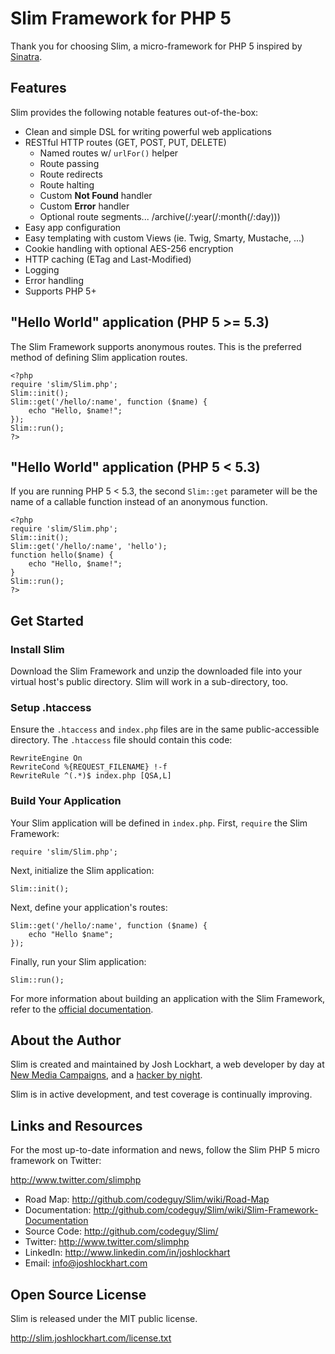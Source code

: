 # Slim Framework for PHP 5

Thank you for choosing Slim, a micro-framework for PHP 5 inspired by [Sinatra](http://sinatrarb.com).

## Features

Slim provides the following notable features out-of-the-box:

* Clean and simple DSL for writing powerful web applications
* RESTful HTTP routes (GET, POST, PUT, DELETE)
  * Named routes w/ `urlFor()` helper
  * Route passing
  * Route redirects
  * Route halting
  * Custom **Not Found** handler
  * Custom **Error** handler
  * Optional route segments... /archive(/:year(/:month(/:day)))
* Easy app configuration
* Easy templating with custom Views (ie. Twig, Smarty, Mustache, ...)
* Cookie handling with optional AES-256 encryption
* HTTP caching (ETag and Last-Modified)
* Logging
* Error handling
* Supports PHP 5+

## "Hello World" application (PHP 5 >= 5.3)

The Slim Framework supports anonymous routes. This is the preferred method of defining Slim application routes.

    <?php
    require 'slim/Slim.php';
    Slim::init();
    Slim::get('/hello/:name', function ($name) {
        echo "Hello, $name!";
    });
    Slim::run();
    ?>

## "Hello World" application (PHP 5 < 5.3)

If you are running PHP 5 < 5.3, the second `Slim::get` parameter will be the name of a callable function instead of an anonymous function.

    <?php
    require 'slim/Slim.php';
    Slim::init();
    Slim::get('/hello/:name', 'hello');
    function hello($name) {
        echo "Hello, $name!";
    }
    Slim::run();
    ?>

## Get Started

### Install Slim

Download the Slim Framework and unzip the downloaded file into your virtual host's public directory. Slim will work in a sub-directory, too.

### Setup .htaccess

Ensure the `.htaccess` and `index.php` files are in the same public-accessible directory. The `.htaccess` file should contain this code:

	RewriteEngine On
	RewriteCond %{REQUEST_FILENAME} !-f
	RewriteRule ^(.*)$ index.php [QSA,L]

### Build Your Application

Your Slim application will be defined in `index.php`. First, `require` the Slim Framework:

	require 'slim/Slim.php';

Next, initialize the Slim application:

	Slim::init();

Next, define your application's routes:

	Slim::get('/hello/:name', function ($name) {
		echo "Hello $name";
	});

Finally, run your Slim application:

	Slim::run();

For more information about building an application with the Slim Framework, refer to the [official documentation](http://github.com/codeguy/Slim/wiki/Slim-Framework-Documentation).

## About the Author

Slim is created and maintained by Josh Lockhart, a web developer by day at [New Media Campaigns](http://www.newmediacampaigns.com), and a [hacker by night](http://github.com/codeguy).

Slim is in active development, and test coverage is continually improving.

## Links and Resources

For the most up-to-date information and news, follow the Slim PHP 5 micro framework on Twitter:

<http://www.twitter.com/slimphp>

* Road Map:       <http://github.com/codeguy/Slim/wiki/Road-Map>
* Documentation:  <http://github.com/codeguy/Slim/wiki/Slim-Framework-Documentation>
* Source Code:    <http://github.com/codeguy/Slim/>
* Twitter:        <http://www.twitter.com/slimphp>
* LinkedIn:       <http://www.linkedin.com/in/joshlockhart>
* Email:          [info@joshlockhart.com](info@joshlockhart.com)

## Open Source License

Slim is released under the MIT public license.

<http://slim.joshlockhart.com/license.txt>